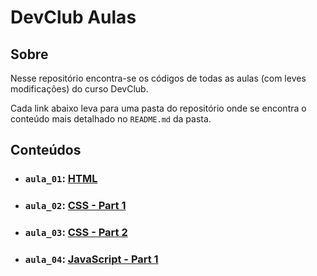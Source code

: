 # DevClub Aulas

## Sobre

Nesse repositório encontra-se os códigos de todas as aulas (com leves modificações) do curso DevClub.

Cada link abaixo leva para uma pasta do repositório onde se encontra o conteúdo mais detalhado no `README.md` da pasta.

## Conteúdos

- ### `aula_01`: [HTML](https://github.com/pullynnhah/dc-aulas/tree/main/aula_01)
- ### `aula_02`: [CSS - Part 1](https://github.com/pullynnhah/dc-aulas/tree/main/aula_02)
- ### `aula_03`: [CSS - Part 2](https://github.com/pullynnhah/dc-aulas/tree/main/aula_03)
- ### `aula_04`: [JavaScript - Part 1](https://github.com/pullynnhah/dc-aulas/tree/main/aula_04)
